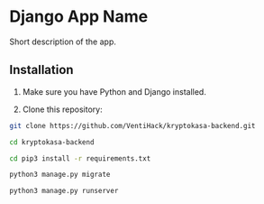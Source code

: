 # Django App Name

Short description of the app.

## Installation

1. Make sure you have Python and Django installed.

2. Clone this repository:

```bash
git clone https://github.com/VentiHack/kryptokasa-backend.git
```
```bash
cd kryptokasa-backend
```
```bash
cd pip3 install -r requirements.txt
```
```bash
python3 manage.py migrate
```
```bash
python3 manage.py runserver
```
